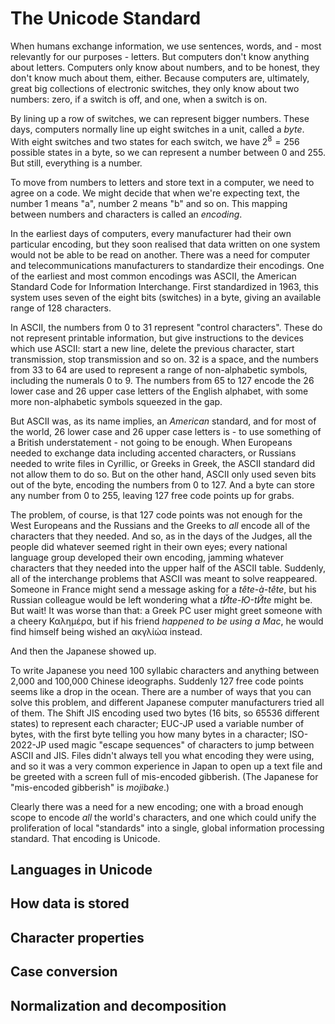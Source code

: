 The Unicode Standard
====================

When humans exchange information, we use sentences, words, and - most relevantly for our purposes - letters. But computers don't know anything about letters. Computers only know about numbers, and to be honest, they don't know much about them, either. Because computers are, ultimately, great big collections of electronic switches, they only know about two numbers: zero, if a switch is off, and one, when a switch is on.

By lining up a row of switches, we can represent bigger numbers. These days, computers normally line up eight switches in a unit, called a *byte*. With eight switches and two states for each switch, we have $2^8 = 256$ possible states in a byte, so we can represent a number between 0 and 255. But still, everything is a number.

To move from numbers to letters and store text in a computer, we need to agree on a code. We might decide that when we're expecting text, the number 1 means "a", number 2 means "b" and so on. This mapping between numbers and characters is called an *encoding*.

In the earliest days of computers, every manufacturer had their own particular encoding, but they soon realised that data written on one system would not be able to be read on another. There was a need for computer and telecommunications manufacturers to standardize their encodings. One of the earliest and most common encodings was ASCII, the American Standard Code for Information Interchange. First standardized in 1963, this system uses seven of the eight bits (switches) in a byte, giving an available range of 128 characters.

In ASCII, the numbers from 0 to 31 represent "control characters". These do not represent printable information, but give instructions to the devices which use ASCII: start a new line, delete the previous character, start transmission, stop transmission and so on. 32 is a space, and the numbers from 33 to 64 are used to represent a range of non-alphabetic symbols, including the numerals 0 to 9. The numbers from 65 to 127 encode the 26 lower case and 26 upper case letters of the English alphabet, with some more non-alphabetic symbols squeezed in the gap.

But ASCII was, as its name implies, an *American* standard, and for most of the world, 26 lower case and 26 upper case letters is - to use something of a British understatement - not going to be enough. When Europeans needed to exchange data including accented characters, or Russians needed to write files in Cyrillic, or Greeks in Greek, the ASCII standard did not allow them to do so. But on the other hand, ASCII only used seven bits out of the byte, encoding the numbers from 0 to 127. And a byte can store any number from 0 to 255, leaving 127 free code points up for grabs.

The problem, of course, is that 127 code points was not enough for the West Europeans and the Russians and the Greeks to *all* encode all of the characters that they needed. And so, as in the days of the Judges, all the people did whatever seemed right in their own eyes; every national language group developed their own encoding, jamming whatever characters that they needed into the upper half of the ASCII table. Suddenly, all of the interchange problems that ASCII was meant to solve reappeared. Someone in France might send a message asking for a *tête-à-tête*, but his Russian colleague would be left wondering what a *tЙte-Ю-tЙte* might be. But wait! It was worse than that: a Greek PC user might greet someone with a cheery Καλημέρα, but if his friend *happened to be using a Mac*, he would find himself being wished an ακγλίώα instead.

And then the Japanese showed up.

To write Japanese you need 100 syllabic characters and anything between 2,000 and 100,000 Chinese ideographs. Suddenly 127 free code points seems like a drop in the ocean. There are a number of ways that you can solve this problem, and different Japanese computer manufacturers tried all of them. The Shift JIS encoding used two bytes (16 bits, so 65536 different states) to represent each character; EUC-JP used a variable number of bytes, with the first byte telling you how many bytes in a character; ISO-2022-JP used magic "escape sequences" of characters to jump between ASCII and JIS. Files didn't always tell you what encoding they were using, and so it was a very common experience in Japan to open up a text file and be greeted with a screen full of mis-encoded gibberish. (The Japanese for "mis-encoded gibberish" is *mojibake*.)

Clearly there was a need for a new encoding; one with a broad enough scope to encode *all* the world's characters, and one which could unify the proliferation of local "standards" into a single, global information processing standard. That encoding is Unicode.

## Languages in Unicode

## How data is stored

## Character properties

## Case conversion

## Normalization and decomposition
